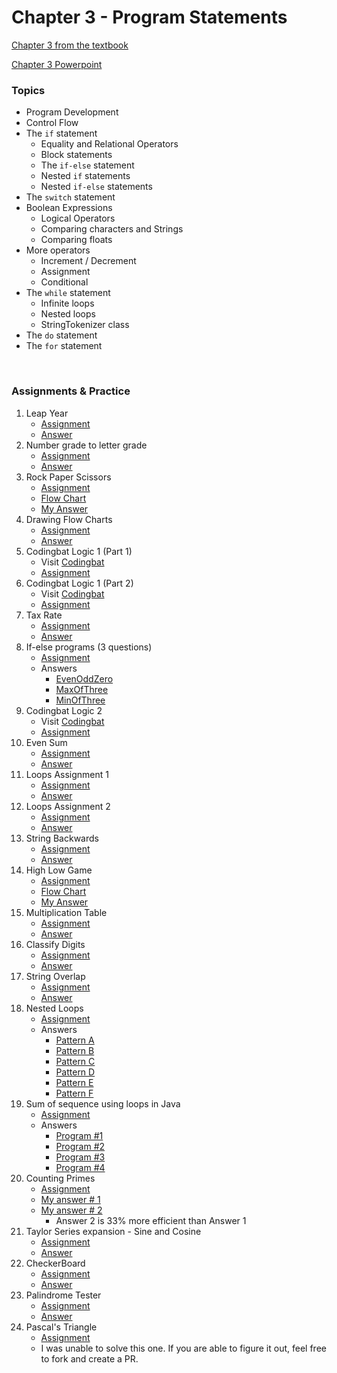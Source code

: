 # Chapter 3 - Program Statements

[Chapter 3 from the textbook](./JSS_ch3.pdf)

[Chapter 3 Powerpoint](./JSS_ch3_ppt.pdf)

### Topics

- Program Development
- Control Flow
- The ```if``` statement
    - Equality and Relational Operators
    - Block statements
    - The ```if-else``` statement
    - Nested ```if``` statements
    - Nested ```if-else``` statements
- The ```switch``` statement
- Boolean Expressions
    - Logical Operators
    - Comparing characters and Strings
    - Comparing floats
- More operators
    - Increment / Decrement
    - Assignment
    - Conditional
- The ```while``` statement
    - Infinite loops
    - Nested loops
    - StringTokenizer class
- The ```do``` statement
- The ```for``` statement

<br>

### Assignments & Practice

1. Leap Year
    - [Assignment](./Ch3_Assignments/LeapYear.pdf)
    - [Answer]()
2. Number grade to letter grade
    - [Assignment](./Ch3_Assignments/NumberToLetterGrade.jpg)
    - [Answer]()
3. Rock Paper Scissors
    - [Assignment](./Ch3_Assignments/RockPaperScissor.jpg)
    - [Flow Chart]()
    - [My Answer]()
4. Drawing Flow Charts
    - [Assignment](./Ch3_Assignments/Draw_Flow_Chart.pdf)
    - [Answer]()
5. Codingbat Logic 1 (Part 1)
    - Visit [Codingbat](https://codingbat.com)
    - [Assignment](./Ch3_Assignments/CodingBat_Logic1_1.jpg)
6. Codingbat Logic 1 (Part 2)
    - Visit [Codingbat](https://codingbat.com)
    - [Assignment](./Ch3_Assignments/CodingBat_Logic1_2.jpg)
7. Tax Rate
    - [Assignment](./Ch3_Assignments/TaxRate.jpg)
    - [Answer]()
8. If-else programs (3 questions)
    - [Assignment](./Ch3_Assignments/IfElsePrograms.jpg)
    - Answers
        - [EvenOddZero]()
        - [MaxOfThree]()
        - [MinOfThree]()
9. Codingbat Logic 2
    - Visit [Codingbat](https://codingbat.com)
    - [Assignment](./Ch3_Assignments/CodingBat_Logic2.jpg)
10. Even Sum
    - [Assignment](./Ch3_Assignments/EvenSum.jpg)
    - [Answer]()
11. Loops Assignment 1
    - [Assignment](./Ch3_Assignments/Loops_1.pdf)
    - [Answer]()
12. Loops Assignment 2
    - [Assignment](./Ch3_Assignments/Loops_2.pdf)
    - [Answer]()
13. String Backwards
    - [Assignment](./Ch3_Assignments/StringBackwards.jpg)
    - [Answer]()
14. High Low Game
    - [Assignment](./Ch3_Assignments/HighLowGame.jpg)
    - [Flow Chart]()
    - [My Answer]()
15. Multiplication Table
    - [Assignment](./Ch3_Assignments/MultiplicationTable.jpg)
    - [Answer]()
16. Classify Digits
    - [Assignment](./Ch3_Assignments/ClassifyDigits.jpg)
    - [Answer]()
17. String Overlap
    - [Assignment](./Ch3_Assignments/StringOverlap.jpg)
    - [Answer]()
18. Nested Loops
    - [Assignment](./Ch3_Assignments/NestedLoops.pdf)
    - Answers
        - [Pattern A]()
        - [Pattern B]()
        - [Pattern C]()
        - [Pattern D]()
        - [Pattern E]()
        - [Pattern F]()
19. Sum of sequence using loops in Java
    - [Assignment](./Ch3_Assignments/SumOfSequence.pdf)
    - Answers
        - [Program #1]()
        - [Program #2]()
        - [Program #3]()
        - [Program #4]()
20. Counting Primes
    - [Assignment](./Ch3_Assignments/PrimeCounter.jpg)
    - [My answer # 1]()
    - [My answer # 2]()
        - Answer 2 is 33% more efficient than Answer 1
21. Taylor Series expansion - Sine and Cosine
    - [Assignment](./Ch3_Assignments/TaylorSeries.pdf)
    - [Answer]()
22. CheckerBoard
    - [Assignment](./Ch3_Assignments/CheckerBoard.jpg)
    - [Answer]()
23. Palindrome Tester
    - [Assignment](./Ch3_Assignments/PalindromeTester.jpg)
    - [Answer]()
24. Pascal's Triangle
    - [Assignment](./Ch3_Assignments/PascalsTriangle.jpg)
    - I was unable to solve this one. If you are able to figure it out, feel free to fork and create a PR.